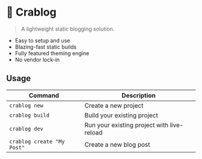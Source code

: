 # 🦀 Crablog
> A lightweight static blogging solution.

- Easy to setup and use
- Blazing-fast static builds
- Fully featured theming engine
- No vendor lock-in

## Usage

| Command                    | Description                                |
| -------------------------- | ------------------------------------------ |
| `crablog new`              | Create a new project                       |
| `crablog build`            | Build your existing project                |
| `crablog dev`              | Run your existing project with live-reload |
| `crablog create "My Post"` | Create a new blog post                     |